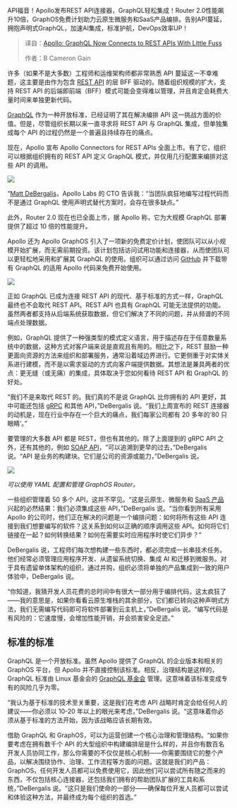 
<!--
title: Apollo：GraphQL现在可以轻松连接到REST API
cover: https://cdn.thenewstack.io/media/2025/03/9137345f-alex-shuper-2iz9r2pgjjq-unsplash-1.jpg
summary: API福音！Apollo发布REST API连接器，GraphQL轻松集成！Router 2.0性能飙升10倍，GraphOS免费计划助力云原生微服务和SaaS产品编排。告别API蔓延，拥抱声明式GraphQL，加速AI集成，标准护航，DevOps效率UP！
-->

API福音！Apollo发布REST API连接器，GraphQL轻松集成！Router 2.0性能飙升10倍，GraphOS免费计划助力云原生微服务和SaaS产品编排。告别API蔓延，拥抱声明式GraphQL，加速AI集成，标准护航，DevOps效率UP！

> 译自：[Apollo: GraphQL Now Connects to REST APIs With Little Fuss](https://thenewstack.io/apollo-graphql-now-connects-to-rest-apis-with-little-fuss/)
> 
> 作者：B Cameron Gain

许多（如果不是大多数）工程师和运维架构师都非常熟悉 API 蔓延这一不幸难题，这主要是由作为包含 [REST API](https://thenewstack.io/rest-still-outshines-graphql-for-many-api-use-cases/) 的层 BFF 驱动的。随着组织规模的扩大，支持 REST API 的后端即前端（BFF）模式可能会变得难以管理，并且肯定会耗费大量时间来单独更新代码。

[GraphQL](https://thenewstack.io/graphql-growth-explodes-but-so-do-problems-federated-graphs-solve/) 作为一种开放标准，已经证明了其在解决编排 API 这一挑战方面的价值。但是，尽管组织长期以来一直寻求将 REST API 与 GraphQL 集成，但单独集成每个 API 的过程仍然是一个普遍且持续存在的痛点。

现在，Apollo 宣布 Apollo Connectors for REST APIs 全面上市。有了它，组织可以根据组织拥有的 REST API 定义 GraphQL 模式，并仅用几行配置来编排对这些 API 的调用。

![](https://cdn.thenewstack.io/media/2025/03/7f879219-capture-decran-2025-03-04-210814.png)

“[Matt DeBergalis](https://www.linkedin.com/in/debergalis)，Apollo Labs 的 CTO 告诉我：“当团队疯狂地编写过程代码而不是通过 GraphQL 使用声明式替代方案时，会存在很多缺点。”

此外，Router 2.0 现在也已全面上市，据 Apollo 称，它为大规模 GraphQL 部署提供了超过 10 倍的性能提升。

Apollo 还为 Apollo GraphOS 引入了一项新的免费定价计划，使团队可以从小规模开始扩展，而无需前期投资。该计划包括访问试用功能和连接器，从而使团队可以更轻松地采用和扩展其 GraphQL 的使用。组织可以通过访问 [GitHub](https://github.com/apollographql/connectors-community) 并下载带有 GraphQL 的适用 Apollo 代码来免费开始使用。

![](https://cdn.thenewstack.io/media/2025/03/bfc962f6-capture-decran-2025-03-04-175749-1024x461.png)

正如 GraphQL 已成为连接 REST API 的现代、基于标准的方式一样，GraphQL 最终也不会取代 REST API。REST API 也具有 GraphQL 可能无法提供的功能。虽然两者都支持从后端系统获取数据，但它们解决了不同的问题，并从频谱的不同端点处理数据。

例如，GraphQL 提供了一种强类型的模式定义语言，用于描述存在于任意数量系统中的数据，这种方式对客户端来说是直观且有用的。相比之下，REST 鼓励一种更面向资源的方法来组织和部署服务，通常沿着域边界进行。它更侧重于对实体关系进行建模，而不是以需求驱动的方式向客户端提供数据。其想法是兼具两者的优点：更无缝（或无痛）的集成，具体取决于您如何看待 REST API 和 GraphQL 的好处。

“我们不是来取代 REST 的。我们真的不是说 GraphQL 比你拥有的 API 更好，其中可能还包括 [gRPC](https://thenewstack.io/grpc-delivers-on-the-promise-of-a-proxyless-service-mesh/) 和其他 API，”DeBergalis 说。“我们上周宣布的 REST 连接器的动机是，现在行业中存在一个巨大的痛点，我们每家公司都有 20 多年的‘80 只眼睛’。”

要管理的大多数 API 都是 REST，但也有其他的。除了上面提到的 gRPC API 之外，还有其他的，例如 [SOAP API](https://thenewstack.io/api-management-for-asynchronous-apis/)，“可以追溯到更早的过去，”DeBergalis 说。“API 是业务的构建块。它们是公司的资源或能力，”DeBergalis 说。

![](https://cdn.thenewstack.io/media/2025/03/638a0ca1-capture-decran-2025-03-04-175820.png)

*可以使用 YAML 配置和管理 GraphOS Router。*

一些组织管理着 50 多个 API，这并不罕见。“这是云原生、微服务和 [SaaS 产品](https://thenewstack.io/private-saas-is-coming-are-you-ready/) 兴起的必然结果：我们必须集成这些 API，”DeBergalis 说。“当你看到所有采用 Apollo 的公司时，他们正在解决的问题是一个编排问题：如何将所有这些 API 连接到我们想要编写的软件？这关系到如何以正确的顺序调用这些 API。如何将它们链接在一起？如何转换结果？如何在需要实时应用程序时使它们异步？”

DeBergalis 说，工程师们每次想构建一些东西时，都必须完成一长串技术任务。他们经常必须管理应用程序开发、从遗留系统切换、集成 AI 和迁移到微服务。对于具有遗留单体架构的组织，通过并购，组织必须将单独的产品集成到一致的用户体验中，DeBergalis 说。

“你知道，我猜开发人员花费的总时间中有很大一部分用于编排代码，这太疯狂了——我的意思是，如果你看看云原生堆栈的其余部分，它们都已转向这种声明式方法，我们无需编写代码即可将软件部署到云主机上，”DeBergalis 说。“编写代码是有风险的：它速度慢，会增加性能开销，并会损害安全足迹。”

## 标准的标准

GraphQL 是一个开放标准。虽然 Apollo 提供了 GraphQL 的企业版本和相关的 GraphOS 平台，但 Apollo 并不直接控制该标准。相反，治理结构是这样的，GraphQL 标准由 Linux 基金会的 [GraphQL 基金会](https://thenewstack.io/rest-vs-graphql-solving-api-challenges-in-modern-data-transfers/) 管理。这意味着该标准变成专有的风险几乎为零。

“我认为基于标准的技术至关重要，这是我们在考虑 API 战略时肯定会给任何人的建议——你必须以 10-20 年以上的眼光来考虑，”DeBergalis 说。“这意味着你必须从基于标准的方法开始，因为该战略应该长期有效。

借助 GraphQL 和 GraphOS，可以为运营创建一个核心治理和管理结构。“如果你要考虑在拥有数千个 API 的大型组织中构建编排层是什么样的，并且你有数百名开发人员协同工作，那么你需要的不仅仅是核心机制——你需要围绕它的整个产品，以解决围绕协作、治理、工作流程等方面的问题。这就是我们的产品：GraphOS，任何开发人员都可以免费使用它，因此他们可以尝试所有随之而来的东西，不仅包括核心连接器，还包括我们拥有的帮助团队扩展的工具和系统，”DeBergalis 说。“这只是我们使命的一部分——确保每位开发人员都可以尝试和体验这种方法，并最终成为每个组织的首选。”
